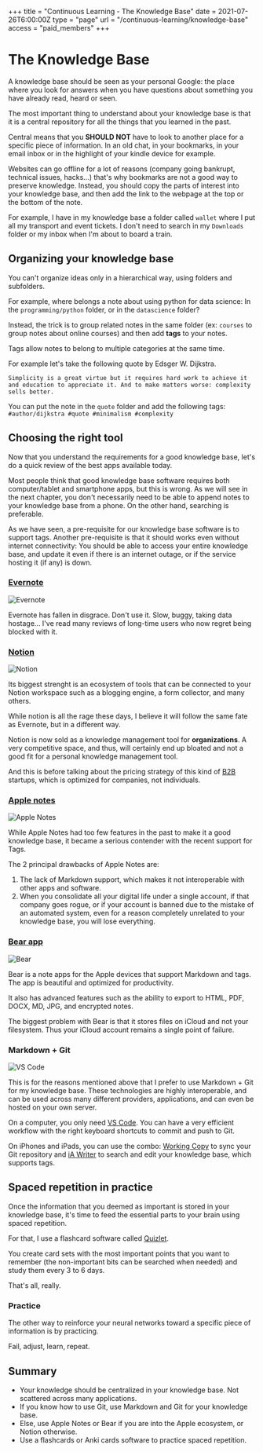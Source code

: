 +++
title = "Continuous Learning - The Knowledge Base"
date = 2021-07-26T6:00:00Z
type = "page"
url = "/continuous-learning/knowledge-base"
access = "paid_members"
+++

# The Knowledge Base

A knowledge base should be seen as your personal Google: the place where you look for answers when you have questions about something you have already read, heard or seen.

The most important thing to understand about your knowledge base is that it is a central repository for all the things that you learned in the past.

Central means that you **SHOULD NOT** have to look to another place for a specific piece of information. In an old chat, in your bookmarks, in your email inbox or in the highlight of your kindle device for example.

Websites can go offline for a lot of reasons (company going bankrupt, technical issues, hacks...) that's why bookmarks are not a good way to preserve knowledge. Instead, you should copy the parts of interest into your knowledge base, and then add the link to the webpage at the top or the bottom of the note.

For example, I have in my knowledge base a folder called `wallet` where I put all my transport and event tickets. I don't need to search in my `Downloads` folder or my inbox when I'm about to board a train.

## Organizing your knowledge base

You can't organize ideas only in a hierarchical way, using folders and subfolders.

For example, where belongs a note about using python for data science: In the `programming/python` folder, or in the `datascience` folder?

Instead, the trick is to group related notes in the same folder (ex: `courses` to group notes about online courses) and then add **tags** to your notes.

Tags allow notes to belong to multiple categories at the same time.

For example let's take the following quote by Edsger W. Dijkstra.

```
Simplicity is a great virtue but it requires hard work to achieve it and education to appreciate it. And to make matters worse: complexity sells better.
```

You can put the note in the `quote` folder and add the following tags: `#author/dijkstra #quote #minimalism #complexity`


## Choosing the right tool

Now that you understand the requirements for a good knowledge base, let's do a quick review of the best apps available today.

Most people think that good knowledge base software requires both computer/tablet and smartphone apps, but this is wrong. As we will see in the next chapter, you don't necessarily need to be able to append notes to your knowledge base from a phone. On the other hand, searching is preferable.

As we have seen, a pre-requisite for our knowledge base software is to support tags. Another pre-requisite is that it should works even without internet connectivity: You should be able to access your entire knowledge base, and update it even if there is an internet outage, or if the service hosting it (if any) is down.

### [Evernote](https://evernote.com/)

![Evernote](assets/evernote.jpg)


Evernote has fallen in disgrace. Don't use it. Slow, buggy, taking data hostage... I've read many reviews of long-time users who now regret being blocked with it.


### [Notion](https://www.notion.so/)

![Notion](assets/notion.png)

Its biggest strenght is an ecosystem of tools that can be connected to your Notion workspace such as a blogging engine, a form collector, and many others.


While notion is all the rage these days, I believe it will follow the same fate as Evernote, but in a different way.

Notion is now sold as a knowledge management tool for **organizations**. A very competitive space, and thus, will certainly end up bloated and not a good fit for a personal knowledge management tool.

And this is before talking about the pricing strategy of this kind of [B2B](https://en.wikipedia.org/wiki/Business-to-business) startups, which is optimized for companies, not individuals.



### [Apple notes](https://apps.apple.com/us/app/notes/id1110145109)

![Apple Notes](assets/apple_notes.jpg)

While Apple Notes had too few features in the past to make it a good knowledge base, it became a serious contender with the recent support for Tags.


The 2 principal drawbacks of Apple Notes are:

1. The lack of Markdown support, which makes it not interoperable with other apps and software.
2. When you consolidate all your digital life under a single account, if that company goes rogue, or if your account is banned due to the mistake of an automated system, even for a reason completely unrelated to your knowledge base, you will lose everything.



### [Bear app](https://bear.app/)

![Bear](assets/bear.png)

Bear is a note apps for the Apple devices that support Markdown and tags. The app is beautiful and optimized for productivity.

It also has advanced features such as the ability to export to HTML, PDF, DOCX, MD, JPG, and encrypted notes.


The biggest problem with Bear is that it stores files on iCloud and not your filesystem. Thus your iCloud account remains a single point of failure.



### Markdown + Git

![VS Code](assets/vscode.jpg)

This is for the reasons mentioned above that I prefer to use Markdown + Git for my knowledge base. These technologies are highly interoperable, and can be used across many different providers, applications, and can even be hosted on your own server.

On a computer, you only need [VS Code](https://code.visualstudio.com/). You can have a very efficient workflow with the right keyboard shortcuts to commit and push to Git.


On iPhones and iPads, you can use the combo: [Working Copy](https://workingcopyapp.com/) to sync your Git repository and [iA Writer](https://ia.net/writer) to search and edit your knowledge base, which supports tags.



## Spaced repetition in practice

Once the information that you deemed as important is stored in your knowledge base, it's time to feed the essential parts to your brain using spaced repetition.

For that, I use a flashcard software called [Quizlet](https://quizlet.com).

You create card sets with the most important points that you want to remember (the non-important bits can be searched when needed) and study them every 3 to 6 days.

That's all, really.


### Practice

The other way to reinforce your neural networks toward a specific piece of information is by practicing.

Fail, adjust, learn, repeat.

## Summary

- Your knowledge should be centralized in your knowledge base. Not scattered across many applications.
- If you know how to use Git, use Markdown and Git for your knowledge base.
- Else, use Apple Notes or Bear if you are into the Apple ecosystem, or Notion otherwise.
- Use a flashcards or Anki cards software to practice spaced repetition.

<!-- [Next: Acquisition](/continuous-learning/acquisition) -->
